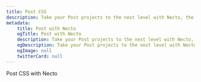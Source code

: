 ```yaml
---
title: Post CSS
description: Take your Post projects to the next level with Necto, the versatile utility toolkit designed to enhance your development experience.
metadata: 
    title: Post with Necto
    ogTitle: Post with Necto
    description: Take your Post projects to the next level with Necto, the versatile utility toolkit designed to enhance your development experience.
    ogDescription: Take your Post projects to the next level with Necto, the versatile utility toolkit designed to enhance your development experience.
    ogImage: null
    twitterCard: null
---
```


Post CSS with Necto
